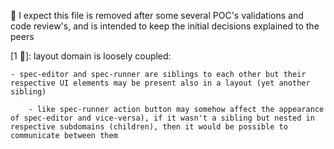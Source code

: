 ﻿📌 I expect this file is removed after some several POC's validations and code review's,
and is intended to keep the initial decisions explained to the peers

[1 💬]: layout domain is loosely coupled:
    
    - spec-editor and spec-runner are siblings to each other but their respective UI elements may be present also in a layout (yet another sibling)
        
        - like spec-runner action button may somehow affect the appearance of spec-editor and vice-versa), if it wasn't a sibling but nested in respective subdomains (children), then it would be possible to communicate between them